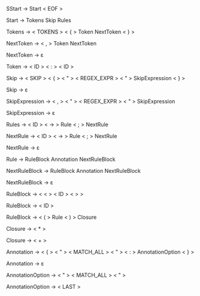 SStart -> Start < EOF > 

Start -> Tokens Skip Rules

Tokens -> < TOKENS > < { > Token NextToken < } >

NextToken -> < , > Token NextToken

NextToken -> ε

Token -> < ID > < : > < ID >

Skip -> < SKIP > < { > < " > < REGEX_EXPR > < " > SkipExpression < } >

Skip -> ε

SkipExpression -> < , > < " > < REGEX_EXPR > < " > SkipExpression

SkipExpression -> ε

Rules -> < ID > < -> > Rule < ; > NextRule

NextRule -> < ID > < -> > Rule < ; > NextRule

NextRule -> ε

Rule -> RuleBlock Annotation NextRuleBlock

NextRuleBlock -> RuleBlock Annotation NextRuleBlock

NextRuleBlock -> ε

RuleBlock -> < < > < ID > < > >

RuleBlock -> < ID >

RuleBlock -> < ( > Rule < ) > Closure

Closure -> < * >

Closure -> < + >

Annotation -> < { > < " > < MATCH_ALL > < " > < : > AnnotationOption < } >

Annotation -> ε

AnnotationOption -> < " > < MATCH_ALL > < " >

AnnotationOption -> < LAST >